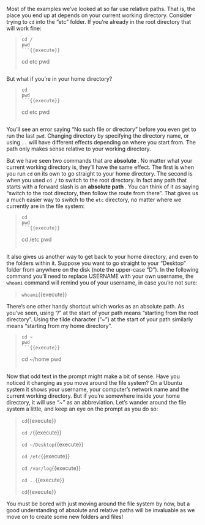 Most of the examples we’ve looked at so far use relative paths. That is, the place you end up at depends on your current working directory. Consider trying to `cd` into the “etc” folder. If you’re already in the root directory that will work fine:
> ```
> cd /
> pwd
> ```{{execute}}
> ```
> cd etc
> pwd
> ```{{execute}}

But what if you’re in your home directory?
> ```
> cd
> pwd
> ```{{execute}}
> ```
> cd etc
> pwd
> ```{{execute}}

You’ll see an error saying “No such file or directory” before you even get to run the last `pwd`. Changing directory by specifying the directory name, or using `..` will have different effects depending on where you start from. The path only makes sense relative to your working directory.

But we have seen two commands that are <b> absolute </b>. No matter what your current working directory is, they’ll have the same effect. The first is when you run `cd` on its own to go straight to your home directory. The second is when you used `cd /` to switch to the root directory. In fact any path that starts with a forward slash is an <b> absolute path </b>. You can think of it as saying “switch to the root directory, then follow the route from there”. That gives us a much easier way to switch to the `etc` directory, no matter where we currently are in the file system:
> ```
> cd
> pwd
> ```{{execute}}
> ```
> cd /etc
> pwd
> ```{{execute}}

It also gives us another way to get back to your home directory, and even to the folders within it. Suppose you want to go straight to your “Desktop” folder from anywhere on the disk (note the upper-case “D”). In the following command you’ll need to replace USERNAME with your own username, the `whoami` command will remind you of your username, in case you’re not sure:
> `whoami`{{execute}}

There’s one other handy shortcut which works as an absolute path. As you’ve seen, using “/” at the start of your path means “starting from the root directory”. Using the tilde character (”~”) at the start of your path similarly means “starting from my home directory”.
> ```
> cd ~
> pwd
> ```{{execute}}
> ```
> cd ~/home
> pwd
> ```{{execute}}

Now that odd text in the prompt might make a bit of sense. Have you noticed it changing as you move around the file system? On a Ubuntu system it shows your username, your computer’s network name and the current working directory. But if you’re somewhere inside your home directory, it will use “~” as an abbreviation. Let’s wander around the file system a little, and keep an eye on the prompt as you do so:

> `cd`{{execute}}
> 
> `cd /`{{execute}}
> 
> `cd ~/Desktop`{{execute}}
> 
> `cd /etc`{{execute}}
> 
> `cd /var/log`{{execute}}
> 
> `cd ..`{{execute}}
> 
> `cd`{{execute}}

You must be bored with just moving around the file system by now, but a good understanding of absolute and relative paths will be invaluable as we move on to create some new folders and files!

<br/>

